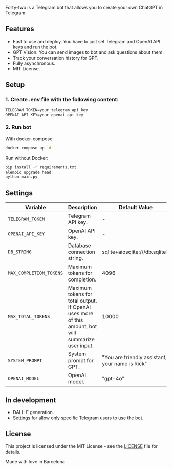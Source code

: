 Forty-two is a Telegram bot that allows you to create your own ChatGPT in Telegram.

## Features

- East to use and deploy. You have to just set Telegram and OpenAI API keys and run the bot.
- GPT Vision. You can send images to bot and ask questions about them.
- Track your conversation history for GPT.
- Fully asynchronous.
- MIT License.

## Setup

### 1. Create .env file with the following content:

```
TELEGRAM_TOKEN=your_telegram_api_key
OPENAI_API_KEY=your_openai_api_key
```

### 2. Run bot

With docker-compose:

```bash
docker-compose up -d
```

Run without Docker: 

```bash
pip install -r requirements.txt
alembic upgrade head
python main.py
```

## Settings


| Variable                | Description                                                                                         | Default Value                                   |
|-------------------------|-----------------------------------------------------------------------------------------------------|-------------------------------------------------|
| `TELEGRAM_TOKEN`        | Telegram API key.                                                                                   | -                                               |
| `OPENAI_API_KEY`        | OpenAI API key.                                                                                     | -                                               |
| `DB_STRING`             | Database connection string.                                                                         | sqlite+aiosqlite:///db.sqlite3                  |
| `MAX_COMPLETION_TOKENS` | Maximum tokens for completion.                                                                      | 4096                                            |
| `MAX_TOTAL_TOKENS`      | Maximum tokens for total output. If OpenAI uses more of this amount, bot will summarize user input. | 10000                                           |
| `SYSTEM_PROMPT`         | System prompt for GPT.                                                                              | "You are friendly assistant, your name is Rick" |
| `OPENAI_MODEL`          | OpenAI model.                                                                                       | "gpt-4o"                                        |


## In development

- DALL-E generation.
- Settings for allow only specific Telegram users to use the bot.

## License

This project is licensed under the MIT License - see the [LICENSE](LICENSE) file for details.

Made with love in Barcelona
